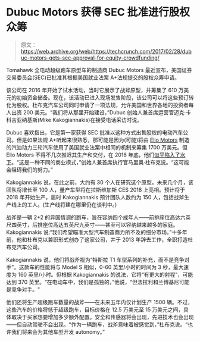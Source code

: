 # Dubuc Motors 获得 SEC 批准进行股权众筹 

> 原文：<https://web.archive.org/web/https://techcrunch.com/2017/02/28/dubuc-motors-gets-sec-approval-for-equity-crowdfunding/>

Tomahawk 全电动超级跑车原型车的制造商 Dubuc Motors 最近宣布，美国证券交易委员会(SEC)已批准其根据美国就业法案 A+法规提交的股权众筹申请。

该公司在 2016 年开始了试水活动，当时它展示了战斧原型，并筹集了 610 万美元的初始资金储备。现在，该活动已进入现场发售阶段，该公司可以将这些预订转化为股权。杜布克汽车公司同时申请了一项法规，允许美国和世界各地的投资者每人出资 200 美元。“我们将从那里开始建设，”Dubuc 创始人兼首席运营官迈克·卡科吉亚纳基斯(Mike Kakogiannakis)在接受电话采访时说。

Dubuc 喜欢指出，它是第一家获得 SEC 批准以这种方式出售股权的电动汽车公司。但是如果法规 A+听起来很熟悉，那可能是因为(可能)将由 [Elio Motors](https://web.archive.org/web/20221002192602/https://beta.techcrunch.com/2016/09/19/elio-motors-locks-in-price-for-nonrefundable-reservations/) 制造的汽油动力三轮汽车使用了美国就业法案中相同的机制来筹集 1700 万美元。但 Elio Motors 不得不几次推迟其生产和交付，在 2016 年底，他们[似乎陷入了水下](https://web.archive.org/web/20221002192602/https://www.sec.gov/Archives/edgar/data/1531266/000121465916014837/f11141601u.htm)。“这是一种不同的商业模式，”创始人兼首席执行官马里奥·杜布克说。“这可能会阻碍我们的努力。”

Kakogiannakis 说，在此之前，大约有 30 个人在研究这个原型。未来几个月，该团队将增长至 100 人，量产车型将在拉斯维加斯 CES 2018 上亮相。预计将于 2018 年开始生产，届时 Kakogiannakis 预计团队人数约为 150 人，包括战斧生产线上的工人。(生产线将建在哪里仍在谈判中。)

战斧是一辆 2+2 的异国情调的跑车，旨在容纳四个成年人——前排座位高达六英尺四英寸，后排座位高达五英尺九英寸——甚至可以容纳越来越多的家庭。Kakogiannakis 说:“我们希望瞄准大型汽车制造商力所不及的细分市场。”十多年前，他和杜布克以兼职形式创办了这家公司，并于 2013 年辞去工作，全职打造杜布克汽车公司。

Kakogiannakis 说，他们将战斧视为“特斯拉 T1 车型系列的补充，而不是竞争对手”。这款车的性能将与 Model S 相似，0-60 英里/小时的时间为 3 秒，最大速度为 160 英里/小时。但根据 Kakogiannakis 的说法，它将“有更大的射程”，可能达到 370 英里。“在电动车中，我们是孤独的，”他说，“但法拉利和兰博基尼可能是竞争对手。"

他们还将生产超级跑车数量的战斧——在未来五年内仅计划生产 1500 辆。不过，这些汽车的价格将低于超级跑车，目标价格在 12.5 万美元至 15 万美元之间，具体取决于买家想要增加多少额外配置。安全和传感器将会出现，先进技术也会出现——但自动驾驶不会出现。“作为一辆跑车，战斧意味着被感觉到，”杜布克说。“也许我们将来会为其他车型开发 autonomy。”
